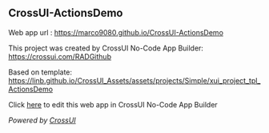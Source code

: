 ## CrossUI-ActionsDemo
Web app url : https://marco9080.github.io/CrossUI-ActionsDemo

This project was created by CrossUI No-Code App Builder: https://crossui.com/RADGithub

Based on template: https://linb.github.io/CrossUI_Assets/assets/projects/Simple/xui_project_tpl_ActionsDemo

Click [here](https://crossui.com/RADGithub/#!from=github&owner=marco9080&repo=CrossUI-ActionsDemo) to edit this web app in CrossUI No-Code App Builder

<i>Powered by [CrossUI](https://crossui.com)</i>
